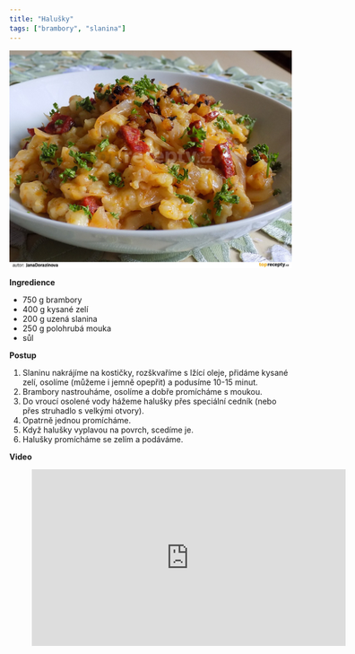 ```yaml
---
title: "Halušky"
tags: ["brambory", "slanina"]
---
```


![Halusky](./images/Halusky.jpg)

**Ingredience**

- 750 g brambory
- 400 g kysané zelí
- 200 g uzená slanina
- 250 g polohrubá mouka
- sůl

**Postup**

1. Slaninu nakrájíme na kostičky, rozškvaříme s lžící oleje, přidáme kysané zelí, osolíme (můžeme i jemně opepřit) a podusíme 10-15 minut.
2. Brambory nastrouháme, osolíme a dobře promícháme s moukou.
3. Do vroucí osolené vody hážeme halušky přes speciální cedník (nebo přes struhadlo s velkými otvory).
4. Opatrně jednou promícháme.
5. Když halušky vyplavou na povrch, scedíme je.
6. Halušky promícháme se zelím a podáváme.

**Video**

<figure class="video_container">
  <iframe width="560" height="315" src="https://www.youtube.com/embed/91FKWqBlotA" frameborder="0" allow="accelerometer; autoplay; encrypted-media; gyroscope; picture-in-picture" allowfullscreen></iframe>
</figure>
